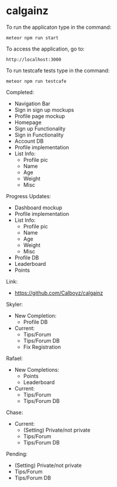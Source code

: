 # calgainz

To run the applicaton type in the command:
```
meteor npm run start
```

To access the application, go to:
```
http://localhost:3000
```

To run testcafe tests type in the command:
```
meteor npm run testcafe
```
Completed:
- Navigation Bar
- Sign in sign up mockups
- Profile page mockup
- Homepage
- Sign up Functionality
- Sign in Functionality
- Account DB
- Profile implementation
- List Info:
  - Profile pic
  - Name
  - Age
  - Weight
  - Misc

Progress Updates:
- Dashboard mockup
- Profile implementation
- List Info:
  - Profile pic
  - Name
  - Age
  - Weight
  - Misc
- Profile DB
- Leaderboard
- Points

Link:
- https://github.com/Calboyz/calgainz

Skyler:
- New Completion:
  - Profile DB
- Current:
  - Tips/Forum
  - Tips/Forum DB
  - Fix Registration

Rafael:
- New Completions:
  - Points
  - Leaderboard
- Current:
  - Tips/Forum
  - Tips/Forum DB

Chase:
- Current:
  - (Setting) Private/not private
  - Tips/Forum
  - Tips/Forum DB

Pending:
- (Setting) Private/not private
- Tips/Forum
- Tips/Forum DB
